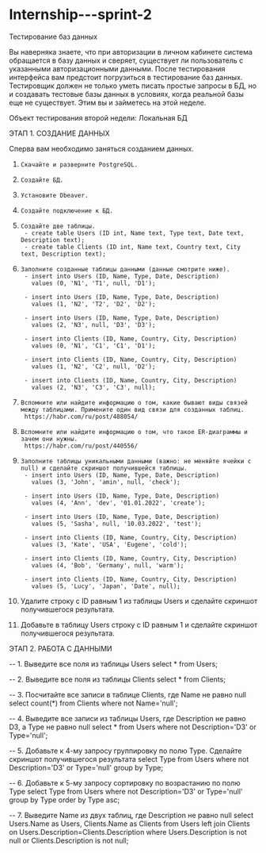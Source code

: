 # Internship---sprint-2

Тестирование баз данных

Вы наверняка знаете, что при авторизации в личном кабинете система обращается в базу данных и сверяет, существует ли пользователь с указанными авторизационными данными. После тестирования интерфейса вам предстоит погрузиться в тестирование баз данных. Тестировщик должен не только уметь писать простые запросы в БД, но и создавать тестовые базы данных в условиях, когда реальной базы еще не существует. Этим вы и займетесь на этой неделе.

Объект тестирования второй недели: Локальная БД

ЭТАП 1. СОЗДАНИЕ ДАННЫХ

Сперва вам необходимо заняться созданием данных.

1.     Скачайте и разверните PostgreSQL.

2.     Создайте БД.

3.     Установите Dbeaver.

4.     Создайте подключение к БД.

5.     Создайте две таблицы.
		- create table Users (ID int, Name text, Type text, Date text, Description text);
		- create table Clients (ID int, Name text, Country text, City text, Description text);

6.     Заполните созданные таблицы данными (данные смотрите ниже).
		- insert into Users (ID, Name, Type, Date, Description)
		  values (0, 'N1', 'T1', null, 'D1');
		
		- insert into Users (ID, Name, Type, Date, Description)
		  values (1, 'N2', 'T2', 'D2', 'D2');
		
		- insert into Users (ID, Name, Type, Date, Description)
		  values (2, 'N3', null, 'D3', 'D3');
		
		- insert into Clients (ID, Name, Country, City, Description)
		  values (0, 'N1', 'C1', 'C1', 'D1');
		
		- insert into Clients (ID, Name, Country, City, Description)
		  values (1, 'N2', 'C2', null, 'D2');
		
		- insert into Clients (ID, Name, Country, City, Description)
		  values (2, 'N3', 'C3', 'C3', null);

7.     Вспомните или найдите информацию о том, какие бывают виды связей между таблицами. Примените один вид связи для созданных таблиц.
		https://habr.com/ru/post/488054/

8.     Вспомните или найдите информацию о том, что такое ER-диаграммы и зачем они нужны.
		https://habr.com/ru/post/440556/

9.     Заполните таблицы уникальными данными (важно: не меняйте ячейки с null) и сделайте скриншот получившейся таблицы. 
		- insert into Users (ID, Name, Type, Date, Description)
		  values (3, 'John', 'amin', null, 'check');
		
		- insert into Users (ID, Name, Type, Date, Description)
		  values (4, 'Ann', 'dev', '01.01.2022', 'create');
		
		- insert into Users (ID, Name, Type, Date, Description)
		  values (5, 'Sasha', null, '10.03.2022', 'test');
		
		- insert into Clients (ID, Name, Country, City, Description)
		  values (3, 'Kate', 'USA', 'Eugene', 'cold');
		
		- insert into Clients (ID, Name, Country, City, Description)
		  values (4, 'Bob', 'Germany', null, 'warm');
		
		- insert into Clients (ID, Name, Country, City, Description)
		  values (5, 'Lucy', 'Japan', 'Date', null);		

10.  Удалите строку с ID равным 1 из таблицы Users и сделайте скриншот получившегося результата. 

11.  Добавьте в таблицу Users строку с ID равным 1 и сделайте скриншот получившегося результата.

ЭТАП 2. РАБОТА С ДАННЫМИ

-- 1. Выведите все поля из таблицы Users
	select * from Users;

-- 2. Выведите все поля из таблицы Clients
	select * from Clients;

-- 3. Посчитайте все записи в таблице Clients, где Name не равно null
	select count(*) from Clients where not Name='null';

-- 4. Выведите все записи из таблицы Users, где Description не равно D3, а Type не равно null
	select * from Users where not Description='D3' or Type='null';

-- 5. Добавьте к 4-му запросу группировку по полю Type. Сделайте скриншот получившегося результата
	select Type from Users 
	where not Description='D3' or Type='null'
	group by Type;

-- 6. Добавьте к 5-му запросу сортировку по возрастанию по полю Type
	select Type from Users 
	where not Description='D3' or Type='null'
	group by Type
	order by Type asc;

-- 7. Выведите Name из двух таблиц, где Description не равно null
	select Users.Name as Users, Clients.Name as Clients 
	from Users
	left join Clients
	on Users.Description=Clients.Description
	where Users.Description is not null or Clients.Description is not null;
